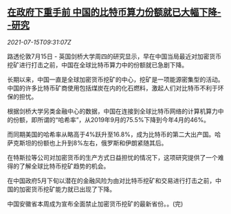<!--1626343262000-->
[在政府下重手前 中国的比特币算力份额就已大幅下降--研究](https://cn.reuters.com/article/china-bitcoin-mining-0715-idCNKBS2EL0ZO)
------

<div><i>2021-07-15T09:31:07Z</i></div><p>路透伦敦7月15日 - 英国剑桥大学周四的研究显示，早在中国当局最近对加密货币挖矿进行打击之前，中国在全球比特币算力中的份额就已急剧下降。</p><p>长期以来，中国一直是全球加密货币挖矿的中心，挖矿是一项能源密集型的活动。中国的许多比特币矿商使用包括煤炭在内的化石燃料，激起人们对比特币不利于环保的担忧。</p><p>根据剑桥大学另类金融中心的数据，中国在连接到全球比特币网络的计算机算力中的份额，即所谓的“哈希率”，从2019年9月的75.5%下降到今年4月的46%。</p><p>而同期美国的哈希率从略高于4%跃升至16.8%，成为比特币的第二大出产国。哈萨克斯坦的份额也上升到8%左右，俄罗斯和伊朗紧随其后。</p><p>在特斯拉等公司对加密货币的生产方式日益担忧的情况下，这项研究提供了一个难得的了解全球比特币挖矿趋势的机会。</p><p>在中国政府5月下旬以潜在的金融风险为由对比特币挖矿和交易进行打击之前，中国的加密货币挖矿能力就已出现了下降。</p><p>中国安徽省本周成为宣布全面禁止加密货币挖矿的最新省份。。(完)</p>
